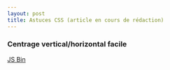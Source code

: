 ```yaml
---
layout: post
title: Astuces CSS (article en cours de rédaction)
---
```



### Centrage vertical/horizontal facile

<a class="jsbin-embed" href="http://jsbin.com/tetiyetuva/1/embed?html,css,output">JS Bin</a><script src="http://static.jsbin.com/js/embed.js"></script>

